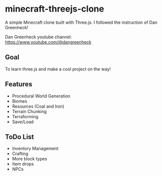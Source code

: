 # minecraft-threejs-clone

A simple Minecraft clone built with Three.js. I followed the instruction of Dan Greenheck!

Dan Greenheck youtube channel: https://www.youtube.com/@dangreenheck

## Goal

To learn three.js and make a cool project on the way!

## Features
- Procedural World Generation
- Biomes
- Resources (Coal and Iron)
- Terrain Chunking
- Terraforming
- Save/Load

## ToDo List
- Inventory Management
- Crafting
- More block types
- Item drops
- NPCs

